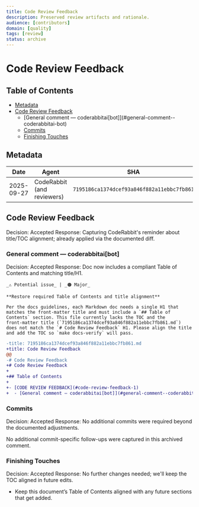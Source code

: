 ```yaml
---
title: Code Review Feedback
description: Preserved review artifacts and rationale.
audience: [contributors]
domain: [quality]
tags: [review]
status: archive
---
```


<!-- SPDX-License-Identifier: LicenseRef-MIND-UCAL-1.0 -->

# Code Review Feedback

## Table of Contents

- [Metadata](#metadata)
- [Code Review Feedback](#code-review-feedback-1)
  - [General comment — coderabbitai\[bot]](#general-comment--coderabbitai-bot)
  - [Commits](#commits)
  - [Finishing Touches](#finishing-touches)

## Metadata

| Date | Agent | SHA | Branch | PR |
|------|-------|-----|--------|----|
| 2025-09-27 | CodeRabbit (and reviewers) | `7195186ca1374dcef93a846f882a11ebbc7fb861` | [chore/more-fixes](https://github.com/neuroglyph/git-mind/tree/chore/more-fixes "neuroglyph/git-mind:chore/more-fixes") | [PR#171](https://github.com/neuroglyph/git-mind/pull/171) |

## Code Review Feedback

Decision: Accepted
Response: Capturing CodeRabbit's reminder about title/TOC alignment; already applied via the documented diff.

### General comment — coderabbitai[bot]

Decision: Accepted
Response: Doc now includes a compliant Table of Contents and matching title/H1.

```text
_⚠️ Potential issue_ | _🟠 Major_

**Restore required Table of Contents and title alignment**

Per the docs guidelines, each Markdown doc needs a single H1 that matches the front‑matter title and must include a `## Table of Contents` section. This file currently lacks the TOC and the front‑matter title (`7195186ca1374dcef93a846f882a11ebbc7fb861.md`) does not match the `# Code Review Feedback` H1. Please align the title and add the TOC so `make docs-verify` will pass.

```

```diff
-title: 7195186ca1374dcef93a846f882a11ebbc7fb861.md
+title: Code Review Feedback
@@
-# Code Review Feedback
+# Code Review Feedback
+
+## Table of Contents
+
+- [CODE REVIEW FEEDBACK](#code-review-feedback-1)
+  - [General comment — coderabbitai[bot]](#general-comment--coderabbitai-bot)
```

### Commits

Decision: Accepted
Response: No additional commits were required beyond the documented adjustments.

No additional commit-specific follow-ups were captured in this archived comment.

### Finishing Touches

Decision: Accepted
Response: No further changes needed; we'll keep the TOC aligned in future edits.

- Keep this document’s Table of Contents aligned with any future sections that get added.
